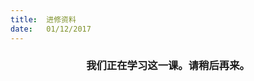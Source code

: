 ```yaml
---
title:  进修资料
date:   01/12/2017
---
```


### <center>我们正在学习这一课。请稍后再来。</center>
<!-- Remember to omit the lesson heading, as it is in the title -->